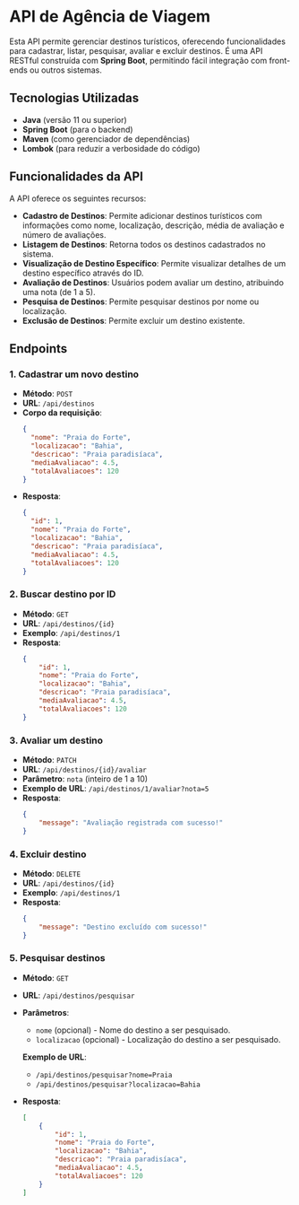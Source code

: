 # API de Agência de Viagem

Esta API permite gerenciar destinos turísticos, oferecendo funcionalidades para cadastrar, listar, pesquisar, avaliar e excluir destinos. É uma API RESTful construída com **Spring Boot**, permitindo fácil integração com front-ends ou outros sistemas.

## Tecnologias Utilizadas

- **Java** (versão 11 ou superior)
- **Spring Boot** (para o backend)
- **Maven** (como gerenciador de dependências)
- **Lombok** (para reduzir a verbosidade do código)

## Funcionalidades da API

A API oferece os seguintes recursos:

- **Cadastro de Destinos**: Permite adicionar destinos turísticos com informações como nome, localização, descrição, média de avaliação e número de avaliações.
- **Listagem de Destinos**: Retorna todos os destinos cadastrados no sistema.
- **Visualização de Destino Específico**: Permite visualizar detalhes de um destino específico através do ID.
- **Avaliação de Destinos**: Usuários podem avaliar um destino, atribuindo uma nota (de 1 a 5).
- **Pesquisa de Destinos**: Permite pesquisar destinos por nome ou localização.
- **Exclusão de Destinos**: Permite excluir um destino existente.

## Endpoints

### 1. **Cadastrar um novo destino**
- **Método**: `POST`
- **URL**: `/api/destinos`
- **Corpo da requisição**:
    ```json
    {
      "nome": "Praia do Forte",
      "localizacao": "Bahia",
      "descricao": "Praia paradisíaca",
      "mediaAvaliacao": 4.5,
      "totalAvaliacoes": 120
    }
    ```
- **Resposta**:
    ```json
    {
      "id": 1,
      "nome": "Praia do Forte",
      "localizacao": "Bahia",
      "descricao": "Praia paradisíaca",
      "mediaAvaliacao": 4.5,
      "totalAvaliacoes": 120
    }
    ```

### 2. **Buscar destino por ID**
- **Método**: `GET`
- **URL**: `/api/destinos/{id}`
- **Exemplo**: `/api/destinos/1`
- **Resposta**:
    ```json
    {
        "id": 1,
        "nome": "Praia do Forte",
        "localizacao": "Bahia",
        "descricao": "Praia paradisíaca",
        "mediaAvaliacao": 4.5,
        "totalAvaliacoes": 120
    }
    ```

### 3. **Avaliar um destino**
- **Método**: `PATCH`
- **URL**: `/api/destinos/{id}/avaliar`
- **Parâmetro**: `nota` (inteiro de 1 a 10)
- **Exemplo de URL**: `/api/destinos/1/avaliar?nota=5`
- **Resposta**:
    ```json
    {
        "message": "Avaliação registrada com sucesso!"
    }
    ```

### 4. **Excluir destino**
- **Método**: `DELETE`
- **URL**: `/api/destinos/{id}`
- **Exemplo**: `/api/destinos/1`
- **Resposta**:
    ```json
    {
        "message": "Destino excluído com sucesso!"
    }
    ```

### 5. **Pesquisar destinos**
- **Método**: `GET`
- **URL**: `/api/destinos/pesquisar`
- **Parâmetros**:
    - `nome` (opcional) - Nome do destino a ser pesquisado.
    - `localizacao` (opcional) - Localização do destino a ser pesquisado.

    **Exemplo de URL**:
    - `/api/destinos/pesquisar?nome=Praia`
    - `/api/destinos/pesquisar?localizacao=Bahia`

- **Resposta**:
    ```json
    [
        {
            "id": 1,
            "nome": "Praia do Forte",
            "localizacao": "Bahia",
            "descricao": "Praia paradisíaca",
            "mediaAvaliacao": 4.5,
            "totalAvaliacoes": 120
        }
    ]
    ```
